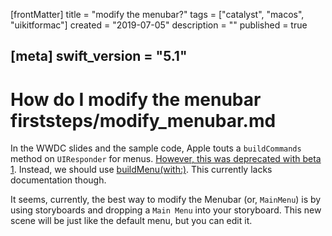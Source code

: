 [frontMatter]
title = "modify the menubar?"
tags = ["catalyst", "macos", "uikitformac"]
created = "2019-07-05"
description = ""
published = true

[meta]
swift_version = "5.1"
---


# How do I modify the menubar firststeps/modify_menubar.md

In the WWDC slides and the sample code, Apple touts a `buildCommands` method on `UIResponder` for menus. [However, this was deprecated with beta 1](https://developer.apple.com/documentation/uikit/uiresponder/3175394-buildcommands). Instead, we should use [buildMenu(with:)](https://developer.apple.com/documentation/uikit/uiresponder/3327317-buildmenu). This currently lacks documentation though.

It seems, currently, the best way to modify the Menubar (or, `MainMenu`) is by using storyboards and dropping a `Main Menu` into your storyboard. This new scene will be just like the default menu, but you can edit it.
